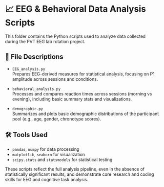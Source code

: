 # 📈 EEG & Behavioral Data Analysis Scripts

This folder contains the Python scripts used to analyze data collected during the PVT EEG lab rotation project.

## 📄 File Descriptions

- `EEG_analysis.py`  
  Prepares EEG-derived measures for statistical analysis, focusing on P1 amplitude across sessions and conditions.

- `behavioral_analysis.py`  
  Processes and compares reaction times across sessions (morning vs evening), including basic summary stats and visualizations.

- `demographic.py`  
  Summarizes and plots basic demographic distributions of the participant pool (e.g., age, gender, chronotype scores).

## 🛠 Tools Used

- `pandas`, `numpy` for data processing  
- `matplotlib`, `seaborn` for visualization  
- `scipy.stats` and `statsmodels` for statistical testing

These scripts reflect the full analysis pipeline, even in the absence of statistically significant results, and demonstrate core research and coding skills for EEG and cognitive task analysis.
